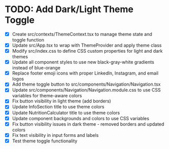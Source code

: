 # TODO: Add Dark/Light Theme Toggle

- [x] Create src/contexts/ThemeContext.tsx to manage theme state and toggle function
- [x] Update src/App.tsx to wrap with ThemeProvider and apply theme class
- [x] Modify src/index.css to define CSS custom properties for light and dark themes
- [x] Update all component styles to use new black-gray-white gradients instead of blue-orange
- [x] Replace footer emoji icons with proper LinkedIn, Instagram, and email logos
- [x] Add theme toggle button to src/components/Navigation/Navigation.tsx
- [x] Update src/components/Navigation/Navigation.module.css to use CSS variables for theme-aware colors
- [x] Fix button visibility in light theme (add borders)
- [x] Update InfoSection title to use theme colors
- [x] Update NutritionCalculator title to use theme colors
- [x] Update component backgrounds and colors to use CSS variables
- [x] Fix button visibility issues in dark theme - removed borders and updated colors
- [x] Fix text visibility in input forms and labels
- [x] Test theme toggle functionality
